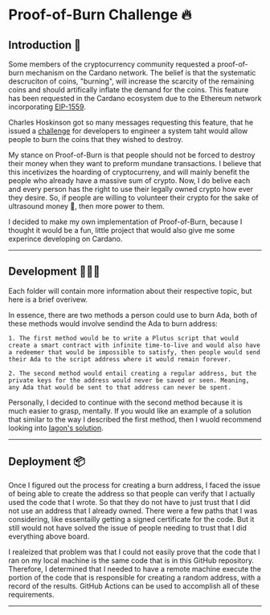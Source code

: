 # Proof-of-Burn Challenge 🔥

## Introduction 👋
Some members of the cryptocurrency community requested a proof-of-burn mechanism on the Cardano network. The belief is that the systematic descruciton of coins, "burning", will increase the scarcity of the remaining coins and should artifically inflate the demand for the coins. This feature has been requested in the Cardano ecosystem due to the Ethereum network incorporating [EIP-1559](https://github.com/ethereum/EIPs/blob/master/EIPS/eip-1559.md).

Charles Hoskinson got so many messages requesting this feature, that he issued a [challenge](https://www.youtube.com/watch?v=KaLZJs5Y_rE) for developers to engineer a system taht would allow people to burn the coins that they wished to destroy.

My stance on Proof-of-Burn is that people should not be forced to destroy their money when they want to preform mundane transactions. I believe that this incetivizes the hoarding of cryptocurreny, and will mainly benefit the people who already have a massive sum of crypto. Now, I do belive each and every person has the right to use their legally owned crypto how ever they desire. So, if people are willing to volunteer their crypto for the sake of ultrasound money 🦇, then more power to them.

I decided to make my own implementation of Proof-of-Burn, because I thought it would be a fun, little project that would also give me some experince developing on Cardano.

---

## Development 👨🏽‍💻
Each folder will contain more information about their respective topic, but here is a brief overivew.

In essence, there are two methods a person could use to burn Ada, both of these methods would involve sendind the Ada to burn address:
 
    1. The first method would be to write a Plutus script that would create a smart contract with infinite time-to-live and would also have a redeemer that would be impossible to satisfy, then people would send their Ada to the script address where it would remain forever.

    2. The second method would entail creating a regular address, but the private keys for the address would never be saved or seen. Meaning, any Ada that would be sent to that address can never be spent.

Personally, I decided to continue with the second method because it is much easier to grasp, mentally. If you would like an example of a solution that similar to the way I described the first method, then I wuold recommend looking into [Iagon's solution](https://blog.iagon.com/iagons-solution-to-the-cardano-proof-of-burn-challenge/).

---

## Deployment 📦
Once I figured out the process for creating a burn address, I faced the issue of being able to create the address so that people can verify that I actually used the code that I wrote. So that they do not have to just trust that I did not use an address that I already owned. There were a few paths that I was considering, like essentailly getting a signed certificate for the code. But it still would not have solved the issue of people needing to trust that I did everything above board.

I realeized that problem was that I could not easily prove that the code that I ran on my local machine is the same code that is in this GitHub repository. Therefore, I determined that I needed to have a remote machine execute the portion of the code that is responsible for creating a random address, with a record of the results. GitHub Actions can be used to accomplish all of these requirements.

---

